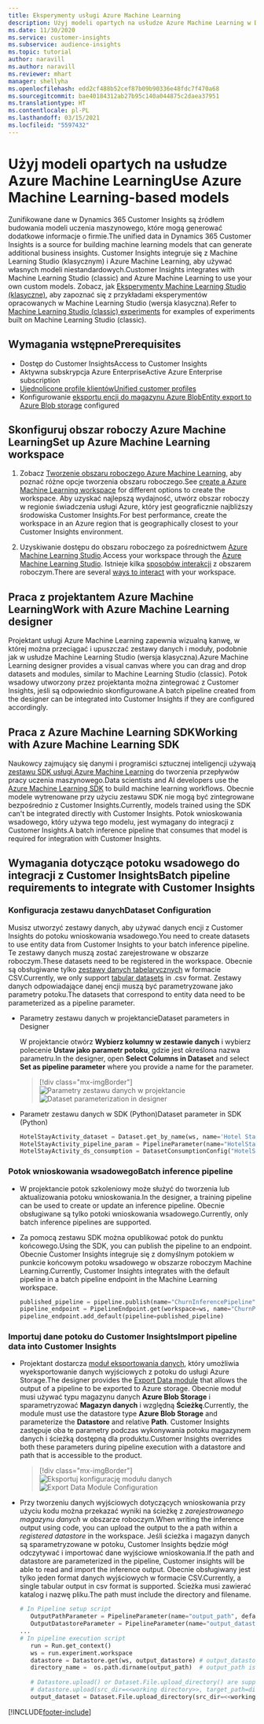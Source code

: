 ```yaml
---
title: Eksperymenty usługi Azure Machine Learning
description: Użyj modeli opartych na usłudze Azure Machine Learning w Dynamics 365 Customer Insights.
ms.date: 11/30/2020
ms.service: customer-insights
ms.subservice: audience-insights
ms.topic: tutorial
author: naravill
ms.author: naravill
ms.reviewer: mhart
manager: shellyha
ms.openlocfilehash: edd2cf488b52cef87b09b90336e48fdc7f470a68
ms.sourcegitcommit: bae40184312ab27b95c140a044875c2daea37951
ms.translationtype: HT
ms.contentlocale: pl-PL
ms.lasthandoff: 03/15/2021
ms.locfileid: "5597432"
---
```

# <a name="use-azure-machine-learning-based-models"></a><span data-ttu-id="55d00-103">Użyj modeli opartych na usłudze Azure Machine Learning</span><span class="sxs-lookup"><span data-stu-id="55d00-103">Use Azure Machine Learning-based models</span></span>

<span data-ttu-id="55d00-104">Zunifikowane dane w Dynamics 365 Customer Insights są źródłem budowania modeli uczenia maszynowego, które mogą generować dodatkowe informacje o firmie.</span><span class="sxs-lookup"><span data-stu-id="55d00-104">The unified data in Dynamics 365 Customer Insights is a source for building machine learning models that can generate additional business insights.</span></span> <span data-ttu-id="55d00-105">Customer Insights integruje się z Machine Learning Studio (klasycznym) i Azure Machine Learning, aby używać własnych modeli niestandardowych.</span><span class="sxs-lookup"><span data-stu-id="55d00-105">Customer Insights integrates with Machine Learning Studio (classic) and Azure Machine Learning to use your own custom models.</span></span> <span data-ttu-id="55d00-106">Zobacz, jak [Eksperymenty Machine Learning Studio (klasyczne)](machine-learning-studio-experiments.md), aby zapoznać się z przykładami eksperymentów opracowanych w Machine Learning Studio (wersja klasyczna).</span><span class="sxs-lookup"><span data-stu-id="55d00-106">Refer to [Machine Learning Studio (classic) experiments](machine-learning-studio-experiments.md) for examples of experiments built on Machine Learning Studio (classic).</span></span> 

## <a name="prerequisites"></a><span data-ttu-id="55d00-107">Wymagania wstępne</span><span class="sxs-lookup"><span data-stu-id="55d00-107">Prerequisites</span></span>

- <span data-ttu-id="55d00-108">Dostęp do Customer Insights</span><span class="sxs-lookup"><span data-stu-id="55d00-108">Access to Customer Insights</span></span>
- <span data-ttu-id="55d00-109">Aktywna subskrypcja Azure Enterprise</span><span class="sxs-lookup"><span data-stu-id="55d00-109">Active Azure Enterprise subscription</span></span>
- [<span data-ttu-id="55d00-110">Ujednolicone profile klientów</span><span class="sxs-lookup"><span data-stu-id="55d00-110">Unified customer profiles</span></span>](data-unification.md)
- <span data-ttu-id="55d00-111">Konfigurowanie [eksportu encji do magazynu Azure Blob](export-azure-blob-storage.md)</span><span class="sxs-lookup"><span data-stu-id="55d00-111">[Entity export to Azure Blob storage](export-azure-blob-storage.md) configured</span></span>

## <a name="set-up-azure-machine-learning-workspace"></a><span data-ttu-id="55d00-112">Skonfiguruj obszar roboczy Azure Machine Learning</span><span class="sxs-lookup"><span data-stu-id="55d00-112">Set up Azure Machine Learning workspace</span></span>

1. <span data-ttu-id="55d00-113">Zobacz [Tworzenie obszaru roboczego Azure Machine Learning](/azure/machine-learning/concept-workspace#-create-a-workspace), aby poznać różne opcje tworzenia obszaru roboczego.</span><span class="sxs-lookup"><span data-stu-id="55d00-113">See [create a Azure Machine Learning workspace](/azure/machine-learning/concept-workspace#-create-a-workspace) for different options to create the workspace.</span></span> <span data-ttu-id="55d00-114">Aby uzyskać najlepszą wydajność, utwórz obszar roboczy w regionie świadczenia usługi Azure, który jest geograficznie najbliższy środowiska Customer Insights.</span><span class="sxs-lookup"><span data-stu-id="55d00-114">For best performance, create the workspace in an Azure region that is geographically closest to your Customer Insights environment.</span></span>

1. <span data-ttu-id="55d00-115">Uzyskiwanie dostępu do obszaru roboczego za pośrednictwem [Azure Machine Learning Studio](https://ml.azure.com/).</span><span class="sxs-lookup"><span data-stu-id="55d00-115">Access your workspace through the [Azure Machine Learning Studio](https://ml.azure.com/).</span></span> <span data-ttu-id="55d00-116">Istnieje kilka [sposobów interakcji](/azure/machine-learning/concept-workspace#tools-for-workspace-interaction) z obszarem roboczym.</span><span class="sxs-lookup"><span data-stu-id="55d00-116">There are several [ways to interact](/azure/machine-learning/concept-workspace#tools-for-workspace-interaction) with your workspace.</span></span>

## <a name="work-with-azure-machine-learning-designer"></a><span data-ttu-id="55d00-117">Praca z projektantem Azure Machine Learning</span><span class="sxs-lookup"><span data-stu-id="55d00-117">Work with Azure Machine Learning designer</span></span>

<span data-ttu-id="55d00-118">Projektant usługi Azure Machine Learning zapewnia wizualną kanwę, w której można przeciągać i upuszczać zestawy danych i moduły, podobnie jak w usłudze Machine Learning Studio (wersja klasyczna).</span><span class="sxs-lookup"><span data-stu-id="55d00-118">Azure Machine Learning designer provides a visual canvas where you can drag and drop datasets and modules, similar to Machine Learning Studio (classic).</span></span> <span data-ttu-id="55d00-119">Potok wsadowy utworzony przez projektanta można zintegrować z Customer Insights, jeśli są odpowiednio skonfigurowane.</span><span class="sxs-lookup"><span data-stu-id="55d00-119">A batch pipeline created from the designer can be integrated into Customer Insights if they are configured accordingly.</span></span> 
   
## <a name="working-with-azure-machine-learning-sdk"></a><span data-ttu-id="55d00-120">Praca z Azure Machine Learning SDK</span><span class="sxs-lookup"><span data-stu-id="55d00-120">Working with Azure Machine Learning SDK</span></span>

<span data-ttu-id="55d00-121">Naukowcy zajmujący się danymi i programiści sztucznej inteligencji używają [zestawu SDK usługi Azure Machine Learning](/python/api/overview/azure/ml/?preserve-view=true&view=azure-ml-py) do tworzenia przepływów pracy uczenia maszynowego.</span><span class="sxs-lookup"><span data-stu-id="55d00-121">Data scientists and AI developers use the [Azure Machine Learning SDK](/python/api/overview/azure/ml/?preserve-view=true&view=azure-ml-py) to build machine learning workflows.</span></span> <span data-ttu-id="55d00-122">Obecnie modele wytrenowane przy użyciu zestawu SDK nie mogą być zintegrowane bezpośrednio z Customer Insights.</span><span class="sxs-lookup"><span data-stu-id="55d00-122">Currently, models trained using the SDK can't be integrated directly with Customer Insights.</span></span> <span data-ttu-id="55d00-123">Potok wnioskowania wsadowego, który używa tego modelu, jest wymagany do integracji z Customer Insights.</span><span class="sxs-lookup"><span data-stu-id="55d00-123">A batch inference pipeline that consumes that model is required for integration with Customer Insights.</span></span>

## <a name="batch-pipeline-requirements-to-integrate-with-customer-insights"></a><span data-ttu-id="55d00-124">Wymagania dotyczące potoku wsadowego do integracji z Customer Insights</span><span class="sxs-lookup"><span data-stu-id="55d00-124">Batch pipeline requirements to integrate with Customer Insights</span></span>

### <a name="dataset-configuration"></a><span data-ttu-id="55d00-125">Konfiguracja zestawu danych</span><span class="sxs-lookup"><span data-stu-id="55d00-125">Dataset Configuration</span></span>

<span data-ttu-id="55d00-126">Musisz utworzyć zestawy danych, aby używać danych encji z Customer Insights do potoku wnioskowania wsadowego.</span><span class="sxs-lookup"><span data-stu-id="55d00-126">You need to create datasets to use entity data from Customer Insights to your batch inference pipeline.</span></span> <span data-ttu-id="55d00-127">Te zestawy danych muszą zostać zarejestrowane w obszarze roboczym.</span><span class="sxs-lookup"><span data-stu-id="55d00-127">These datasets need to be registered in the workspace.</span></span> <span data-ttu-id="55d00-128">Obecnie są obsługiwane tylko [zestawy danych tabelarycznych](/azure/machine-learning/how-to-create-register-datasets#tabulardataset) w formacie CSV.</span><span class="sxs-lookup"><span data-stu-id="55d00-128">Currently, we only support [tabular datasets](/azure/machine-learning/how-to-create-register-datasets#tabulardataset) in .csv format.</span></span> <span data-ttu-id="55d00-129">Zestawy danych odpowiadające danej encji muszą być parametryzowane jako parametry potoku.</span><span class="sxs-lookup"><span data-stu-id="55d00-129">The datasets that correspond to entity data need to be parameterized as a pipeline parameter.</span></span>
   
* <span data-ttu-id="55d00-130">Parametry zestawu danych w projektancie</span><span class="sxs-lookup"><span data-stu-id="55d00-130">Dataset parameters in Designer</span></span>
   
     <span data-ttu-id="55d00-131">W projektancie otwórz **Wybierz kolumny w zestawie danych** i wybierz polecenie **Ustaw jako parametr potoku**, gdzie jest określona nazwa parametru.</span><span class="sxs-lookup"><span data-stu-id="55d00-131">In the designer, open **Select Columns in Dataset** and select **Set as pipeline parameter** where you provide a name for the parameter.</span></span>

     > [!div class="mx-imgBorder"]
     > <span data-ttu-id="55d00-132">![Parametry zestawu danych w projektancie](media/intelligence-designer-dataset-parameters.png "Parametry zestawu danych w projektancie")</span><span class="sxs-lookup"><span data-stu-id="55d00-132">![Dataset parameterization in designer](media/intelligence-designer-dataset-parameters.png "Dataset parameterization in designer")</span></span>
   
* <span data-ttu-id="55d00-133">Parametr zestawu danych w SDK (Python)</span><span class="sxs-lookup"><span data-stu-id="55d00-133">Dataset parameter in SDK (Python)</span></span>
   
   ```python
   HotelStayActivity_dataset = Dataset.get_by_name(ws, name='Hotel Stay Activity Data')
   HotelStayActivity_pipeline_param = PipelineParameter(name="HotelStayActivity_pipeline_param", default_value=HotelStayActivity_dataset)
   HotelStayActivity_ds_consumption = DatasetConsumptionConfig("HotelStayActivity_dataset", HotelStayActivity_pipeline_param)
   ```

### <a name="batch-inference-pipeline"></a><span data-ttu-id="55d00-134">Potok wnioskowania wsadowego</span><span class="sxs-lookup"><span data-stu-id="55d00-134">Batch inference pipeline</span></span>
  
* <span data-ttu-id="55d00-135">W projektancie potok szkoleniowy może służyć do tworzenia lub aktualizowania potoku wnioskowania.</span><span class="sxs-lookup"><span data-stu-id="55d00-135">In the designer, a training pipeline can be used to create or update an inference pipeline.</span></span> <span data-ttu-id="55d00-136">Obecnie obsługiwane są tylko potoki wnioskowania wsadowego.</span><span class="sxs-lookup"><span data-stu-id="55d00-136">Currently, only batch inference pipelines are supported.</span></span>

* <span data-ttu-id="55d00-137">Za pomocą zestawu SDK można opublikować potok do punktu końcowego.</span><span class="sxs-lookup"><span data-stu-id="55d00-137">Using the SDK, you can publish the pipeline to an endpoint.</span></span> <span data-ttu-id="55d00-138">Obecnie Customer Insights integruje się z domyślnym potokiem w punkcie końcowym potoku wsadowego w obszarze roboczym Machine Learning.</span><span class="sxs-lookup"><span data-stu-id="55d00-138">Currently, Customer Insights integrates with the default pipeline in a batch pipeline endpoint in the Machine Learning workspace.</span></span>
   
   ```python
   published_pipeline = pipeline.publish(name="ChurnInferencePipeline", description="Published Churn Inference pipeline")
   pipeline_endpoint = PipelineEndpoint.get(workspace=ws, name="ChurnPipelineEndpoint") 
   pipeline_endpoint.add_default(pipeline=published_pipeline)
   ```

### <a name="import-pipeline-data-into-customer-insights"></a><span data-ttu-id="55d00-139">Importuj dane potoku do Customer Insights</span><span class="sxs-lookup"><span data-stu-id="55d00-139">Import pipeline data into Customer Insights</span></span>

* <span data-ttu-id="55d00-140">Projektant dostarcza [moduł eksportowania danych](/azure/machine-learning/algorithm-module-reference/export-data), który umożliwia wyeksportowanie danych wyjściowych z potoku do usługi Azure Storage.</span><span class="sxs-lookup"><span data-stu-id="55d00-140">The designer provides the [Export Data module](/azure/machine-learning/algorithm-module-reference/export-data) that allows the output of a pipeline to be exported to Azure storage.</span></span> <span data-ttu-id="55d00-141">Obecnie moduł musi używać typu magazynu danych **Azure Blob Storage** i sparametryzować **Magazyn danych** i względną **Ścieżkę**.</span><span class="sxs-lookup"><span data-stu-id="55d00-141">Currently, the module must use the datastore type **Azure Blob Storage** and parameterize the **Datastore** and relative **Path**.</span></span> <span data-ttu-id="55d00-142">Customer Insights zastępuje oba te parametry podczas wykonywania potoku magazynem danych i ścieżką dostępną dla produktu.</span><span class="sxs-lookup"><span data-stu-id="55d00-142">Customer Insights overrides both these parameters during pipeline execution with a datastore and path that is accessible to the product.</span></span>
   > [!div class="mx-imgBorder"]
   > <span data-ttu-id="55d00-143">![Eksportuj konfigurację modułu danych](media/intelligence-designer-importdata.png "Eksportuj konfigurację modułu danych")</span><span class="sxs-lookup"><span data-stu-id="55d00-143">![Export Data Module Configuration](media/intelligence-designer-importdata.png "Export Data Module Configuration")</span></span>
   
* <span data-ttu-id="55d00-144">Przy tworzeniu danych wyjściowych dotyczących wnioskowania przy użyciu kodu można przekazać wyniki na ścieżkę z *zarejestrowanego magazynu danych* w obszarze roboczym.</span><span class="sxs-lookup"><span data-stu-id="55d00-144">When writing the inference output using code, you can upload the output to the a path within a *registered datastore* in the workspace.</span></span> <span data-ttu-id="55d00-145">Jeśli ścieżka i magazyn danych są sparametryzowane w potoku, Customer Insights będzie mógł odczytywać i importować dane wyjściowe wnioskowania.</span><span class="sxs-lookup"><span data-stu-id="55d00-145">If the path and datastore are parameterized in the pipeline, Customer insights will be able to read and import the inference output.</span></span> <span data-ttu-id="55d00-146">Obecnie obsługiwany jest tylko jeden format danych wyjściowych w formacie CSV.</span><span class="sxs-lookup"><span data-stu-id="55d00-146">Currently, a single tabular output in csv format is supported.</span></span> <span data-ttu-id="55d00-147">Ścieżka musi zawierać katalog i nazwę pliku.</span><span class="sxs-lookup"><span data-stu-id="55d00-147">The path must include the directory and filename.</span></span>

   ```python
   # In Pipeline setup script
      OutputPathParameter = PipelineParameter(name="output_path", default_value="HotelChurnOutput/HotelChurnOutput.csv")
      OutputDatastoreParameter = PipelineParameter(name="output_datastore", default_value="workspaceblobstore")
   ...
   # In pipeline execution script
      run = Run.get_context()
      ws = run.experiment.workspace
      datastore = Datastore.get(ws, output_datastore) # output_datastore is parameterized
      directory_name =  os.path.dirname(output_path)  # output_path is parameterized.
      
      # Datastore.upload() or Dataset.File.upload_directory() are supported methods to uplaod the data
      # datastore.upload(src_dir=<<working directory>>, target_path=directory_name, overwrite=False, show_progress=True)
      output_dataset = Dataset.File.upload_directory(src_dir=<<working directory>>, target = (datastore, directory_name)) # Remove trailing "/" from directory_name
   ```


[!INCLUDE[footer-include](../includes/footer-banner.md)]